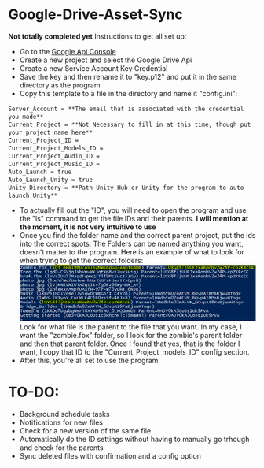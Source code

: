 # Google-Drive-Asset-Sync

**Not totally completed yet**
Instructions to get all set up:
- Go to the [Google Api Console](https://console.cloud.google.com/apis/dashboard?project=academic-atlas-230017)
- Create a new project and select the Google Drive Api
- Create a new Service Account Key Credential
- Save the key and then rename it to "key.p12" and put it in the same directory as the program
- Copy this template to a file in the directory and name it "config.ini":

```
Server_Account = **The email that is associated with the credential you made**
Current_Project = **Not Necessary to fill in at this time, though put your project name here**
Current_Project_ID = 
Current_Project_Models_ID = 
Current_Project_Audio_ID = 
Current_Project_Music_ID = 
Auto_Launch = true
Auto_Launch_Unity = true
Unity_Directory = **Path Unity Hub or Unity for the program to auto launch Unity**
```
- To actually fill out the "ID", you will need to open the program and use the "ls" command to get the file IDs and their parents. **I will mention at the moment, it is not very intuitive to use**
- Once you find the folder name and the correct parent project, put the ids into the correct spots. The Folders can be named anything you want, doesn't matter to the program. Here is an example of what to look for when trying to get the correct folders:
![alt text](https://github.com/Christopher876/Google-Drive-Asset-Syncer/blob/master/Images/asset_fetcher_screenshot.PNG "Console Image")
Look for what file is the parent to the file that you want. In my case, I want the "zombie.fbx" folder, so I look for the zombie's parent folder and then that parent folder. Once I found that yes, that is the folder I want, I copy that ID to the "Current_Project_models_ID" config section.
- After this, you're all set to use the program.

# TO-DO:
- Background schedule tasks
- Notifications for new files
- Check for a new version of the same file
- Automatically do the ID settings without having to manually go trhough and check for the parents
- Sync deleted files with confirmation and a config option
